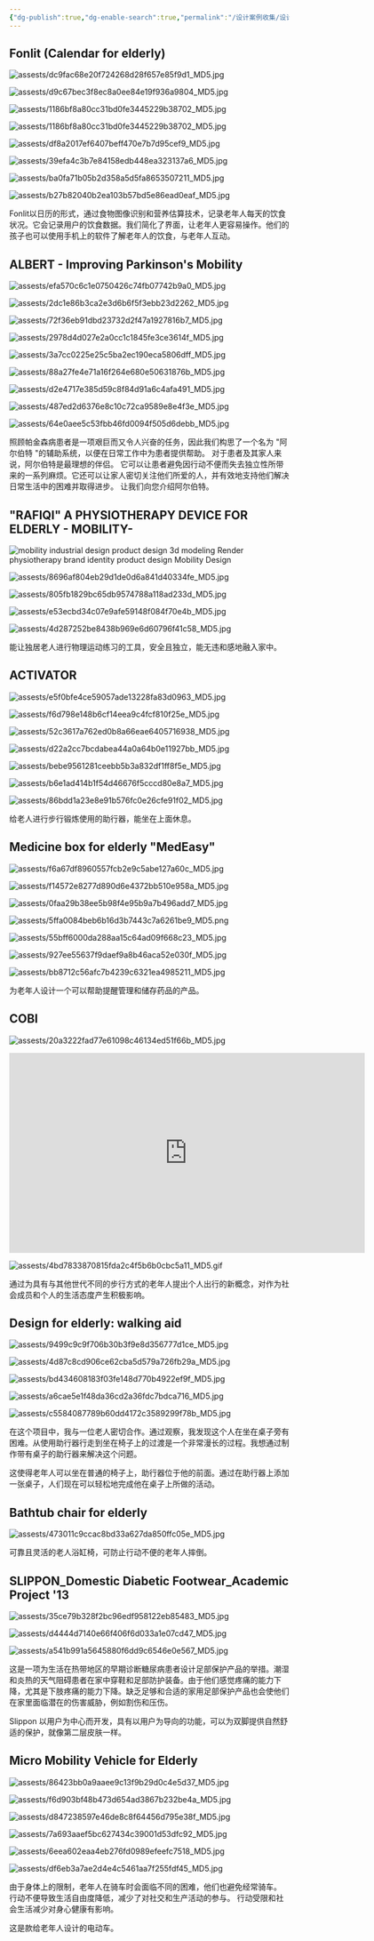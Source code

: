 ```yaml
---
{"dg-publish":true,"dg-enable-search":true,"permalink":"/设计案例收集/设计案例收集7/","dgEnableSearch":true,"dgPassFrontmatter":true}
---
```


## Fonlit (Calendar for elderly)

![assests/dc9fac68e20f724268d28f657e85f9d1_MD5.jpg](/img/user/assests/dc9fac68e20f724268d28f657e85f9d1_MD5.jpg)

![assests/d9c67bec3f8ec8a0ee84e19f936a9804_MD5.jpg](/img/user/assests/d9c67bec3f8ec8a0ee84e19f936a9804_MD5.jpg)

![assests/1186bf8a80cc31bd0fe3445229b38702_MD5.jpg](/img/user/assests/1186bf8a80cc31bd0fe3445229b38702_MD5.jpg)

![assests/1186bf8a80cc31bd0fe3445229b38702_MD5.jpg](/img/user/assests/1186bf8a80cc31bd0fe3445229b38702_MD5.jpg)

![assests/df8a2017ef6407beff470e7b7d95cef9_MD5.jpg](/img/user/assests/df8a2017ef6407beff470e7b7d95cef9_MD5.jpg)

![assests/39efa4c3b7e84158edb448ea323137a6_MD5.jpg](/img/user/assests/39efa4c3b7e84158edb448ea323137a6_MD5.jpg)

![assests/ba0fa71b05b2d358a5d5fa8653507211_MD5.jpg](/img/user/assests/ba0fa71b05b2d358a5d5fa8653507211_MD5.jpg)

![assests/b27b82040b2ea103b57bd5e86ead0eaf_MD5.jpg](/img/user/assests/b27b82040b2ea103b57bd5e86ead0eaf_MD5.jpg)

Fonlit以日历的形式，通过食物图像识别和营养估算技术，记录老年人每天的饮食状况。它会记录用户的饮食数据。我们简化了界面，让老年人更容易操作。他们的孩子也可以使用手机上的软件了解老年人的饮食，与老年人互动。

## ALBERT - Improving Parkinson's Mobility

![assests/efa570c6c1e0750426c74fb07742b9a0_MD5.jpg](/img/user/assests/efa570c6c1e0750426c74fb07742b9a0_MD5.jpg)

![assests/2dc1e86b3ca2e3d6b6f5f3ebb23d2262_MD5.jpg](/img/user/assests/2dc1e86b3ca2e3d6b6f5f3ebb23d2262_MD5.jpg)

![assests/72f36eb91dbd23732d2f47a1927816b7_MD5.jpg](/img/user/assests/72f36eb91dbd23732d2f47a1927816b7_MD5.jpg)

![assests/2978d4d027e2a0cc1c1845fe3ce3614f_MD5.jpg](/img/user/assests/2978d4d027e2a0cc1c1845fe3ce3614f_MD5.jpg)

![assests/3a7cc0225e25c5ba2ec190eca5806dff_MD5.jpg](/img/user/assests/3a7cc0225e25c5ba2ec190eca5806dff_MD5.jpg)

![assests/88a27fe4e71a16f264e680e50631876b_MD5.jpg](/img/user/assests/88a27fe4e71a16f264e680e50631876b_MD5.jpg)

![assests/d2e4717e385d59c8f84d91a6c4afa491_MD5.jpg](/img/user/assests/d2e4717e385d59c8f84d91a6c4afa491_MD5.jpg)

![assests/487ed2d6376e8c10c72ca9589e8e4f3e_MD5.jpg](/img/user/assests/487ed2d6376e8c10c72ca9589e8e4f3e_MD5.jpg)

![assests/64e0aee5c53fbb46fd0094f505d6debb_MD5.jpg](/img/user/assests/64e0aee5c53fbb46fd0094f505d6debb_MD5.jpg)

照顾帕金森病患者是一项艰巨而又令人兴奋的任务，因此我们构思了一个名为 "阿尔伯特 "的辅助系统，以便在日常工作中为患者提供帮助。
对于患者及其家人来说，阿尔伯特是最理想的伴侣。
它可以让患者避免因行动不便而失去独立性所带来的一系列麻烦。它还可以让家人密切关注他们所爱的人，并有效地支持他们解决日常生活中的困难并取得进步。
让我们向您介绍阿尔伯特。

## "RAFIQI" A PHYSIOTHERAPY DEVICE FOR ELDERLY - MOBILITY-

![mobility industrial design  product design  3d modeling Render physiotherapy brand identity product design Mobility Design](https://mir-s3-cdn-cf.behance.net/project_modules/1400/9d1bac192099407.65d63460e1014.jpg)

![assests/8696af804eb29d1de0d6a841d40334fe_MD5.jpg](/img/user/assests/8696af804eb29d1de0d6a841d40334fe_MD5.jpg)

![assests/805fb1829bc65db9574788a118ad233d_MD5.jpg](/img/user/assests/805fb1829bc65db9574788a118ad233d_MD5.jpg)

![assests/e53ecbd34c07e9afe59148f084f70e4b_MD5.jpg](/img/user/assests/e53ecbd34c07e9afe59148f084f70e4b_MD5.jpg)

![assests/4d287252be8438b969e6d60796f41c58_MD5.jpg](/img/user/assests/4d287252be8438b969e6d60796f41c58_MD5.jpg)

能让独居老人进行物理运动练习的工具，安全且独立，能无违和感地融入家中。

## ACTIVATOR

![assests/e5f0bfe4ce59057ade13228fa83d0963_MD5.jpg](/img/user/assests/e5f0bfe4ce59057ade13228fa83d0963_MD5.jpg)

![assests/f6d798e148b6cf14eea9c4fcf810f25e_MD5.jpg](/img/user/assests/f6d798e148b6cf14eea9c4fcf810f25e_MD5.jpg)

![assests/52c3617a762ed0b8a66eae6405716938_MD5.jpg](/img/user/assests/52c3617a762ed0b8a66eae6405716938_MD5.jpg)

![assests/d22a2cc7bcdabea44a0a64b0e11927bb_MD5.jpg](/img/user/assests/d22a2cc7bcdabea44a0a64b0e11927bb_MD5.jpg)

![assests/bebe9561281ceebb5b3a832df1ff8f5e_MD5.jpg](/img/user/assests/bebe9561281ceebb5b3a832df1ff8f5e_MD5.jpg)

![assests/b6e1ad414b1f54d46676f5cccd80e8a7_MD5.jpg](/img/user/assests/b6e1ad414b1f54d46676f5cccd80e8a7_MD5.jpg)

![assests/86bdd1a23e8e91b576fc0e26cfe91f02_MD5.jpg](/img/user/assests/86bdd1a23e8e91b576fc0e26cfe91f02_MD5.jpg)

给老人进行步行锻炼使用的助行器，能坐在上面休息。

## Medicine box for elderly "MedEasy"

![assests/f6a67df8960557fcb2e9c5abe127a60c_MD5.jpg](/img/user/assests/f6a67df8960557fcb2e9c5abe127a60c_MD5.jpg)

![assests/f14572e8277d890d6e4372bb510e958a_MD5.jpg](/img/user/assests/f14572e8277d890d6e4372bb510e958a_MD5.jpg)

![assests/0faa29b38ee5b98f4e95b9a7b496add7_MD5.jpg](/img/user/assests/0faa29b38ee5b98f4e95b9a7b496add7_MD5.jpg)

![assests/5ffa0084beb6b16d3b7443c7a6261be9_MD5.png](/img/user/assests/5ffa0084beb6b16d3b7443c7a6261be9_MD5.png)

![assests/55bff6000da288aa15c64ad09f668c23_MD5.jpg](/img/user/assests/55bff6000da288aa15c64ad09f668c23_MD5.jpg)

![assests/927ee55637f9daef9a8b46aca52e030f_MD5.jpg](/img/user/assests/927ee55637f9daef9a8b46aca52e030f_MD5.jpg)

![assests/bb8712c56afc7b4239c6321ea4985211_MD5.jpg](/img/user/assests/bb8712c56afc7b4239c6321ea4985211_MD5.jpg)

为老年人设计一个可以帮助提醒管理和储存药品的产品。

## COBI

![assests/20a3222fad77e61098c46134ed51f66b_MD5.jpg](/img/user/assests/20a3222fad77e61098c46134ed51f66b_MD5.jpg)

<iframe src="https://player.vimeo.com/video/735436363?h=503d281a1c" width="640" height="360" frameborder="0" allow="autoplay; fullscreen; picture-in-picture" allowfullscreen></iframe>

![assests/4bd7833870815fda2c4f5b6b0cbc5a11_MD5.gif](/img/user/assests/4bd7833870815fda2c4f5b6b0cbc5a11_MD5.gif)

通过为具有与其他世代不同的步行方式的老年人提出个人出行的新概念，对作为社会成员和个人的生活态度产生积极影响。

## Design for elderly: walking aid

![assests/9499c9c9f706b30b3f9e8d356777d1ce_MD5.jpg](/img/user/assests/9499c9c9f706b30b3f9e8d356777d1ce_MD5.jpg)

![assests/4d87c8cd906ce62cba5d579a726fb29a_MD5.jpg](/img/user/assests/4d87c8cd906ce62cba5d579a726fb29a_MD5.jpg)

![assests/bd434608183f03fe148d770b4922ef9f_MD5.jpg](/img/user/assests/bd434608183f03fe148d770b4922ef9f_MD5.jpg)

![assests/a6cae5e1f48da36cd2a36fdc7bdca716_MD5.jpg](/img/user/assests/a6cae5e1f48da36cd2a36fdc7bdca716_MD5.jpg)

![assests/c5584087789b60dd4172c3589299f78b_MD5.jpg](/img/user/assests/c5584087789b60dd4172c3589299f78b_MD5.jpg)

在这个项目中，我与一位老人密切合作。通过观察，我发现这个人在坐在桌子旁有困难。从使用助行器行走到坐在椅子上的过渡是一个非常漫长的过程。我想通过制作带有桌子的助行器来解决这个问题。

这使得老年人可以坐在普通的椅子上，助行器位于他的前面。通过在助行器上添加一张桌子，人们现在可以轻松地完成他在桌子上所做的活动。

## Bathtub chair for elderly

![assests/473011c9ccac8bd33a627da850ffc05e_MD5.jpg](/img/user/assests/473011c9ccac8bd33a627da850ffc05e_MD5.jpg)

可靠且灵活的老人浴缸椅，可防止行动不便的老年人摔倒。

## SLIPPON_Domestic Diabetic Footwear_Academic Project '13

![assests/35ce79b328f2bc96edf958122eb85483_MD5.jpg](/img/user/assests/35ce79b328f2bc96edf958122eb85483_MD5.jpg)

![assests/d4444d7140e66f406f6d033a1e07cd47_MD5.jpg](/img/user/assests/d4444d7140e66f406f6d033a1e07cd47_MD5.jpg)

![assests/a541b991a5645880f6dd9c6546e0e567_MD5.jpg](/img/user/assests/a541b991a5645880f6dd9c6546e0e567_MD5.jpg)

这是一项为生活在热带地区的早期诊断糖尿病患者设计足部保护产品的举措。潮湿和炎热的天气阻碍患者在家中穿鞋和足部防护装备。由于他们感觉疼痛的能力下降，尤其是下肢疼痛的能力下降。缺乏足够和合适的家用足部保护产品也会使他们在家里面临潜在的伤害威胁，例如割伤和压伤。

Slippon 以用户为中心而开发，具有以用户为导向的功能，可以为双脚提供自然舒适的保护，就像第二层皮肤一样。

## Micro Mobility Vehicle for Elderly

![assests/86423bb0a9aaee9c13f9b29d0c4e5d37_MD5.jpg](/img/user/assests/86423bb0a9aaee9c13f9b29d0c4e5d37_MD5.jpg)

![assests/f6d903bf48b473d654ad3867b232be4a_MD5.jpg](/img/user/assests/f6d903bf48b473d654ad3867b232be4a_MD5.jpg)

![assests/d847238597e46de8c8f64456d795e38f_MD5.jpg](/img/user/assests/d847238597e46de8c8f64456d795e38f_MD5.jpg)

![assests/7a693aaef5bc627434c39001d53dfc92_MD5.jpg](/img/user/assests/7a693aaef5bc627434c39001d53dfc92_MD5.jpg)

![assests/6eea602eaa4eb276fd0989efeefc7518_MD5.jpg](/img/user/assests/6eea602eaa4eb276fd0989efeefc7518_MD5.jpg)

![assests/df6eb3a7ae2d4e4c5461aa7f255fdf45_MD5.jpg](/img/user/assests/df6eb3a7ae2d4e4c5461aa7f255fdf45_MD5.jpg)

由于身体上的限制，老年人在骑车时会面临不同的困难，他们也避免经常骑车。
行动不便导致生活自由度降低，减少了对社交和生产活动的参与。
行动受限和社会生活减少对身心健康有影响。

这是款给老年人设计的电动车。
